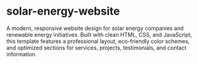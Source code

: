 # solar-energy-website
A modern, responsive website design for solar energy companies and renewable energy initiatives. Built with clean HTML, CSS, and JavaScript, this template features a professional layout, eco-friendly color schemes, and optimized sections for services, projects, testimonials, and contact information.
